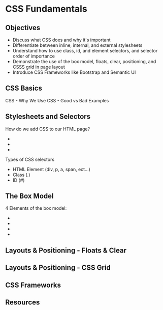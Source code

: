 # CSS Fundamentals

## Objectives

- Discuss what CSS does and why it's important
- Differentiate between inline, internal, and external stylesheets
- Understand how to use class, id, and element selectors, and selector order of importance
- Demonstrate the use of the box model, floats, clear, positioning, and CSSS grid in page layout
- Introduce CSS Frameworks like Bootstrap and Semantic UI

## CSS Basics

CSS -
Why We Use CSS -
Good vs Bad Examples

## Stylesheets and Selectors

How do we add CSS to our HTML page?

-
-
-

Types of CSS selectors

- HTML Element (div, p, a, span, ect...)
- Class (.)
- ID (#)

## The Box Model

4 Elements of the box model:

-
-
-
-

## Layouts & Positioning - Floats & Clear

## Layouts & Positioning - CSS Grid

## CSS Frameworks

## Resources

